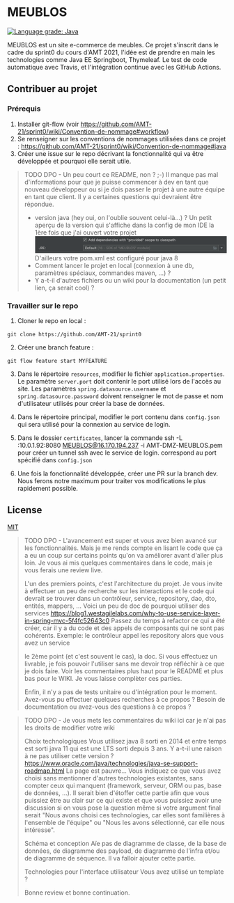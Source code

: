 # MEUBLOS

[![Language grade: Java](https://img.shields.io/lgtm/grade/java/g/AMT-21/sprint0.svg?logo=lgtm&logoWidth=18)](https://lgtm.com/projects/g/AMT-21/sprint0/context:java)

MEUBLOS est un site e-commerce de meubles. Ce projet s'inscrit dans le cadre du sprint0 du cours d'AMT 2021, l'idée est de prendre en main les technologies comme Java EE Springboot, Thymeleaf. Le test de code automatique avec Travis, et l'intégration continue avec les GitHub Actions.

## Contribuer au projet

### Prérequis

1. Installer git-flow (voir https://github.com/AMT-21/sprint0/wiki/Convention-de-nommage#workflow)
2. Se renseigner sur les conventions de nommages utilisées dans ce projet : https://github.com/AMT-21/sprint0/wiki/Convention-de-nommage#java
3. Créer une issue sur le repo décrivant la fonctionnalité qui va être développée et pourquoi elle serait utile.

> TODO DPO - Un peu court ce README, non ? ;-)
> Il manque pas mal d'informations pour que je puisse commencer à dev en tant que nouveau développeur ou si je dois passer le projet
> à une autre équipe en tant que client. Il y a certaines questions qui devraient être répondue.
> * version java (hey oui, on l'oublie souvent celui-là...) ? 
> Un petit aperçu de la version qui s'affiche dans la config de mon IDE la 1ère fois que j'ai ouvert votre projet ![./wiki/images/auto_config_java_on_opening_the_project.png](./wiki/images/auto_config_java_on_opening_the_project.png)
> D'ailleurs votre pom.xml est configuré pour java 8
> * Comment lancer le projet en local (connexion à une db, paramètres spéciaux, commandes maven, ...) ?
> * Y a-t-il d'autres fichiers ou un wiki pour la documentation (un petit lien, ça serait cool) ?


### Travailler sur le repo
1. Cloner le repo en local :
```
git clone https://github.com/AMT-21/sprint0
```
2. Créer une branch feature :
```
git flow feature start MYFEATURE 
```

3. Dans le répertoire `resources`, modifier le fichier `application.properties`. Le paramètre `server.port` doit contenir le port utilisé lors de l'accès au site. 
Les paramètres `spring.datasource.username` et `spring.datasource.password` doivent renseigner le mot de passe et nom d'utilisateur utilisés pour créer la base de données.

4. Dans le répertoire principal, modifier le port contenu dans `config.json` qui sera utilisé pour la connexion au service de login.

5. Dans le dossier `certificates`, lancer la commande ssh -L <PORT>:10.0.1.92:8080 MEUBLOS@16.170.194.237 -i AMT-DMZ-MEUBLOS.pem pour créer un tunnel ssh avec le service de login. <PORT> correspond au port spécifié dans `config.json`

6. Une fois la fonctionnalité développée, créer une PR sur la branch dev. Nous ferons notre maximum pour traiter vos modifications le plus rapidement possible.

## License
[MIT](https://choosealicense.com/licenses/mit/)

> TODO DPO - L'avancement est super et vous avez bien avancé sur les fonctionnalités. Mais je me rends compte en lisant le code que 
> ça a eu un coup sur certains points qu'on va améliorer avant d'aller plus loin. 
> Je vous ai mis quelques commentaires dans le code, mais je vous ferais une review live.
> 
> L'un des premiers points, c'est l'architecture du projet. 
> Je vous invite à effectuer un peu de recherche sur les interactions et le code qui devrait se trouver dans un contrôleur, service, repository, dao, dto, entités, mappers, ...
> Voici un peu de doc de pourquoi utiliser des services https://blog1.westagilelabs.com/why-to-use-service-layer-in-spring-mvc-5f4fc52643c0
> Passez du temps à refactor ce qui a été créer, car il y a du code et des appels de composants qui ne sont pas cohérents.
> Exemple: le contrôleur appel les repository alors que vous avez un service
> 
> le 2ème point (et c'est souvent le cas), la doc. Si vous effectuez un livrable, je fois pouvoir l'utiliser sans me devoir trop réfléchir
> à ce que je dois faire. Voir les commentaires plus haut pour le README et plus bas pour le WIKI. Je vous laisse complèter ces parties.
> 
> Enfin, il n'y a pas de tests unitaire ou d'intégration pour le moment. Avez-vous pu effectuer quelques recherches à ce propos ?
> Besoin de documentation ou avez-vous des questions à ce propos ?

> TODO DPO - Je vous mets les commentaires du wiki ici car je n'ai pas les droits de modifier votre wiki
> 
> Choix technologiques
> Vous utilisez java 8 sorti en 2014 et entre temps est sorti java 11 qui est une LTS sorti depuis 3 ans. Y a-t-il une raison à ne pas utiliser cette version ? https://www.oracle.com/java/technologies/java-se-support-roadmap.html
> La page est pauvre... Vous indiquez ce que vous avez choisi sans mentionner d'autres technologies existantes, sans compter ceux qui manquent 
> (framework, serveur, ORM ou pas, base de données, ...). Il serait bien d'étoffer cette partie afin que vous puissiez être au clair sur ce qui existe et que vous puissiez avoir une discussion si on vous pose la question
> même si votre argument final serait "Nous avons choisi ces technologies, car elles sont familières à l'ensemble de l'équipe" ou 
> "Nous les avons sélectionné, car elle nous intéresse".
> 
> Schéma et conception
> Aïe pas de diagramme de classe, de la base de données, de diagramme des payload, de diagramme de l'infra et/ou de diagramme de séquence. 
> Il va falloir ajouter cette partie.
> 
> Technologies pour l'interface utilisateur
> Vous avez utilisé un template ?
> 
> Bonne review et bonne continuation.
